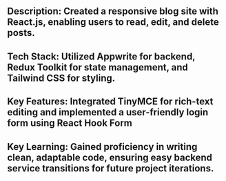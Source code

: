 ## Description: Created a responsive blog site with React.js, enabling users to read, edit, and delete posts.

## Tech Stack: Utilized Appwrite for backend, Redux Toolkit for state management, and Tailwind CSS for styling.

## Key Features: Integrated TinyMCE for rich-text editing and implemented a user-friendly login form using React Hook Form

## Key Learning: Gained proficiency in writing clean, adaptable code, ensuring easy backend service transitions for future project iterations.
